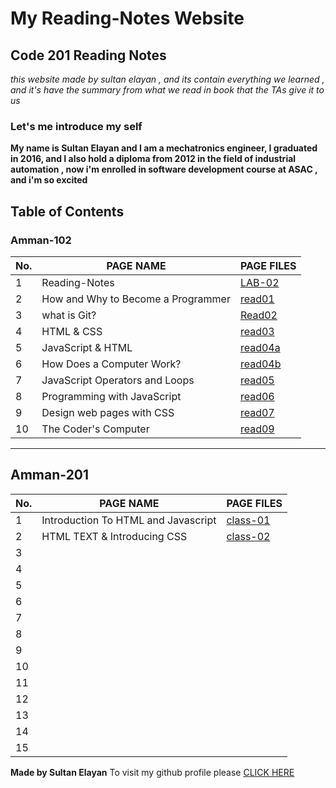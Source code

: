 # My Reading-Notes Website 
## Code 201 Reading Notes
_this website made by sultan elayan , and its contain everything we learned , and it's have the summary from what we read in book that the TAs give it to us_
### Let's me introduce my self 
**My name is Sultan Elayan and I am a mechatronics engineer, I graduated in 2016, and I also hold a diploma from 2012 in the field of industrial automation , now i'm enrolled in software development course at ASAC , and i'm so excited**

## Table of Contents

### Amman-102
No. | PAGE NAME | PAGE FILES
----|-----------|-----
1|Reading-Notes|[LAB-02](LAB-02.md)
2|How and Why to Become a Programmer|[read01](read01.md)
3|what is Git?|[Read02](Read02.md)
4|HTML & CSS|[read03](read03.md)
5|JavaScript & HTML|[read04a](read04a.md)
6|How Does a Computer Work?|[read04b](read04b.md)
7|JavaScript Operators and Loops|[read05](read05.md)
8|Programming with JavaScript|[read06](read06.md)
9|Design web pages with CSS|[read07](read07.md)
10|The Coder's Computer|[read09](read09.md)

<hr/>

## Amman-201
No. | PAGE NAME | PAGE FILES
----|-----------|-----
1|Introduction To HTML and Javascript|[class-01](class-01.md)
2|HTML TEXT & Introducing CSS|[class-02](class-02.md)
3||
4||
5||
6||
7||
8||
9||
10||
11||
12||
13||
14||
15||

**Made by Sultan Elayan**
To visit my github profile please [CLICK HERE](https://github.com/sultan-elayan)